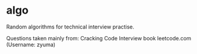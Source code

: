 algo
====

Random algorithms for technical interview practise.

Questions taken mainly from:
	Cracking Code Interview book
	leetcode.com (Username: zyuma)
